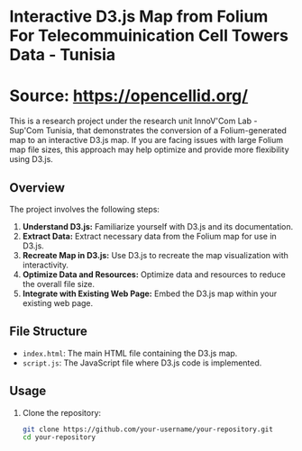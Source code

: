 # Interactive D3.js Map from Folium For Telecommuinication Cell Towers Data - Tunisia
# Source: https://opencellid.org/

This is a research project under the research unit InnoV'Com Lab - Sup'Com Tunisia, that demonstrates the conversion of a Folium-generated map to an interactive D3.js map. If you are facing issues with large Folium map file sizes, this approach may help optimize and provide more flexibility using D3.js.

## Overview

The project involves the following steps:

1. **Understand D3.js:** Familiarize yourself with D3.js and its documentation.
2. **Extract Data:** Extract necessary data from the Folium map for use in D3.js.
3. **Recreate Map in D3.js:** Use D3.js to recreate the map visualization with interactivity.
4. **Optimize Data and Resources:** Optimize data and resources to reduce the overall file size.
5. **Integrate with Existing Web Page:** Embed the D3.js map within your existing web page.

## File Structure

- `index.html`: The main HTML file containing the D3.js map.
- `script.js`: The JavaScript file where D3.js code is implemented.

## Usage

1. Clone the repository:

   ```bash
   git clone https://github.com/your-username/your-repository.git
   cd your-repository

